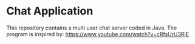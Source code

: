 # Chat Application
This repository contains a multi user chat server coded in Java. The program is inspired by: https://www.youtube.com/watch?v=cRfsUrU3RjE
